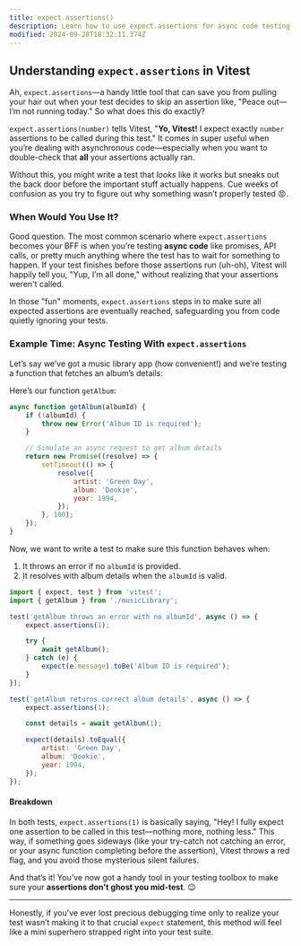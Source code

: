 ```yaml
---
title: expect.assertions()
description: Learn how to use expect.assertions for async code testing in Vitest.
modified: 2024-09-28T18:32:11.374Z
---
```


## Understanding `expect.assertions` in Vitest

Ah, `expect.assertions`—a handy little tool that can save you from pulling your hair out when your test decides to skip an assertion like, "Peace out—I’m not running today." So what does this do exactly?

`expect.assertions(number)` tells Vitest, "**Yo, Vitest!** I expect exactly `number` assertions to be called during this test." It comes in super useful when you’re dealing with asynchronous code—especially when you want to double-check that **all** your assertions actually ran.

Without this, you might write a test that *looks* like it works but sneaks out the back door before the important stuff actually happens. Cue weeks of confusion as you try to figure out why something wasn’t properly tested 😡.

### When Would You Use It?

Good question. The most common scenario where `expect.assertions` becomes your BFF is when you’re testing **async code** like promises, API calls, or pretty much anything where the test has to wait for something to happen. If your test finishes before those assertions run (uh-oh), Vitest will happily tell you, "Yup, I’m all done," without realizing that your assertions weren't called.

In those "fun" moments, `expect.assertions` steps in to make sure all expected assertions are eventually reached, safeguarding you from code quietly ignoring your tests.

### Example Time: Async Testing With `expect.assertions`

Let’s say we’ve got a music library app (how convenient!) and we’re testing a function that fetches an album’s details:

Here’s our function `getAlbum`:

```js
async function getAlbum(albumId) {
	if (!albumId) {
		throw new Error('Album ID is required');
	}

	// Simulate an async request to get album details
	return new Promise((resolve) => {
		setTimeout(() => {
			resolve({
				artist: 'Green Day',
				album: 'Dookie',
				year: 1994,
			});
		}, 100);
	});
}
```

Now, we want to write a test to make sure this function behaves when:

1. It throws an error if no `albumId` is provided.
2. It resolves with album details when the `albumId` is valid.

```js
import { expect, test } from 'vitest';
import { getAlbum } from './musicLibrary';

test('getAlbum throws an error with no albumId', async () => {
	expect.assertions(1);

	try {
		await getAlbum();
	} catch (e) {
		expect(e.message).toBe('Album ID is required');
	}
});

test('getAlbum returns correct album details', async () => {
	expect.assertions(1);

	const details = await getAlbum(1);

	expect(details).toEqual({
		artist: 'Green Day',
		album: 'Dookie',
		year: 1994,
	});
});
```

#### Breakdown

In both tests, `expect.assertions(1)` is basically saying, "Hey! I fully expect one assertion to be called in this test—nothing more, nothing less." This way, if something goes sideways (like your try-catch not catching an error, or your async function completing before the assertion), Vitest throws a red flag, and you avoid those mysterious silent failures.

And that’s it! You’ve now got a handy tool in your testing toolbox to make sure your **assertions don't ghost you mid-test**. 😉

***

Honestly, if you’ve ever lost precious debugging time only to realize your test wasn’t making it to that crucial `expect` statement, this method will feel like a mini superhero strapped right into your test suite.

```ts
```
